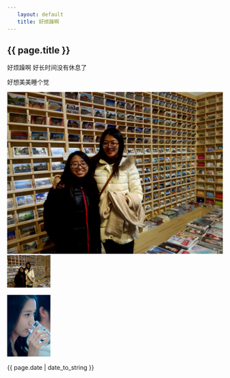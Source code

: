 ```yaml
---
　　layout: default
　　title: 好烦躁啊
---
```


## {{ page.title }}

好烦躁啊
好长时间没有休息了

好想美美睡个觉

![我的女神][1]
<img src="https://raw.githubusercontent.com/625227924/picture/master/1%E6%9C%884%E6%97%A520%E7%82%B9%EF%BC%8C%E4%B8%8E%E6%9D%A8%E6%85%A7%E7%8F%8A%E5%9C%A8%20%E4%BB%80%E5%88%B9%E6%B5%B7%20%E7%83%9F%E6%96%97%E6%96%9C%E8%A1%97.jpg" width = "20%" />

<img src="https://raw.githubusercontent.com/funzmg/picture/gh-pages/123232.jpg" width = "20%" />

  

{{ page.date | date_to_string }}

[1]: https://raw.githubusercontent.com/625227924/picture/master/1%E6%9C%884%E6%97%A520%E7%82%B9%EF%BC%8C%E4%B8%8E%E6%9D%A8%E6%85%A7%E7%8F%8A%E5%9C%A8%20%E4%BB%80%E5%88%B9%E6%B5%B7%20%E7%83%9F%E6%96%97%E6%96%9C%E8%A1%97.jpg
